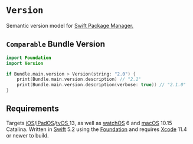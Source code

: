 # `Version`

Semantic version model for [Swift Package Manager.](https://github.com/apple/swift-package-manager)

## `Comparable` Bundle Version

```swift
import Foundation
import Version

if Bundle.main.version > Version(string: "2.0") {
    print(Bundle.main.version.description) // "2.1"
    print(Bundle.main.version.description(verbose: true)) // "2.1.0"
}
```

## Requirements

Targets [iOS](https://developer.apple.com/ios)/[iPadOS](https://developer.apple.com/ipad)/[tvOS ](https://developer.apple.com/tvos) 13, as well as [watchOS](https://developer.apple.com/watchos) 6 and [macOS](https://developer.apple.com/macos) 10.15 Catalina. Written in [Swift](https://developer.apple.com/documentation/swift) 5.2 using the [Foundation](https://developer.apple.com/documentation/foundation) and requires [Xcode](https://developer.apple.com/xcode) 11.4 or newer to build.

